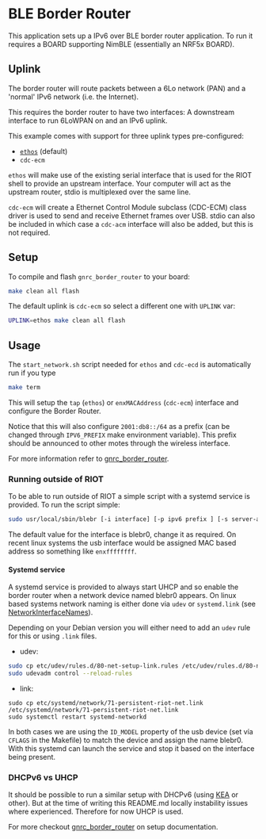 # BLE Border Router

This application sets up a IPv6 over BLE border router application. To run
it requires a BOARD supporting NimBLE (essentially an NRF5x BOARD).

## Uplink

The border router will route packets between a 6Lo network (PAN) and a 'normal'
IPv6 network (i.e. the Internet).

This requires the border router to have two interfaces: A downstream interface
to run 6LoWPAN on and an IPv6 uplink.

This example comes with support for three uplink types pre-configured:

 - [`ethos`](https://doc.riot-os.org/group__drivers__ethos.html) (default)
 - `cdc-ecm`


`ethos` will make use of the existing serial interface that is used for the
RIOT shell to provide an upstream interface. Your computer will act as the upstream
router, stdio is multiplexed over the same line.

`cdc-ecm` will create a Ethernet Control Module subclass (CDC-ECM) class driver
is used to send and receive Ethernet frames over USB. stdio can also be
included in which case a `cdc-acm` interface will also be added, but this
is not required.

## Setup

To compile and flash `gnrc_border_router` to your board:

```bash
make clean all flash
```

The default uplink is `cdc-ecm` so select a different one with `UPLINK` var:

```bash
UPLINK=ethos make clean all flash
```

## Usage

The `start_network.sh` script needed for `ethos` and `cdc-ecd` is automatically run
if you type

```bash
make term
```

This will setup the `tap` (`ethos`) or `enxMACAddress` (`cdc-ecm`) interface and
configure the Border Router.

Notice that this will also configure `2001:db8::/64` as a prefix (can be changed
through `IPV6_PREFIX` make environment variable).
This prefix should be announced to other motes through the wireless interface.

For more information refer to [gnrc_border_router](https://github.com/RIOT-OS/RIOT/blob/master/examples/gnrc_border_router/README.md).

### Running outside of RIOT

To be able to run outside of RIOT a simple script with a systemd service is
provided. To run the script simple:

```bash
sudo usr/local/sbin/blebr [-i interface] [-p ipv6 prefix ] [-s server-address]
```

The default value for the interface is blebr0, change it as required. On recent
linux systems the usb interface would be assigned MAC based address so
something like `enxffffffff`.

#### Systemd service

A systemd service is provided to always start UHCP and so enable the border
router when a network device named blebr0 appears. On linux based systems network
naming is either done via `udev` or `systemd.link` (see [NetworkInterfaceNames]).

Depending on your Debian version you will either need to add an `udev` rule for
this or using `.link` files.

- udev:

```bash
sudo cp etc/udev/rules.d/80-net-setup-link.rules /etc/udev/rules.d/80-net-setup-link.rules
sudo udevadm control --reload-rules
```

- link:

```
sudo cp etc/systemd/network/71-persistent-riot-net.link /etc/systemd/network/71-persistent-riot-net.link
sudo systemctl restart systemd-networkd
```

In both cases we are using the `ID_MODEL` property of the usb device (set vía
`CFLAGS` in the Makefile) to match the device and assign the name blebr0. With this
systemd can launch the service and stop it based on the interface being present.

### DHCPv6 vs UHCP

It should be possible to run a similar setup with DHCPv6 (using [KEA] or
other). But at the time of writing this README.md locally instability
issues where experienced. Therefore for now UHCP is used.

For more checkout [gnrc_border_router](https://github.com/RIOT-OS/RIOT/blob/master/examples/gnrc_border_router/README.md) on setup documentation.

[NetworkInterfaceNames]: https://wiki.debian.org/NetworkInterfaceNames
[KEA]: https://kea.isc.org/
